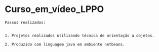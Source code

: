 # Curso_em_vídeo_LPPO

    Passos realizados:
  

    1. Projetos realizados utilizando técnica de orientação a objetos.

    2. Produzido com linguagem java em ambiente netbeans.
